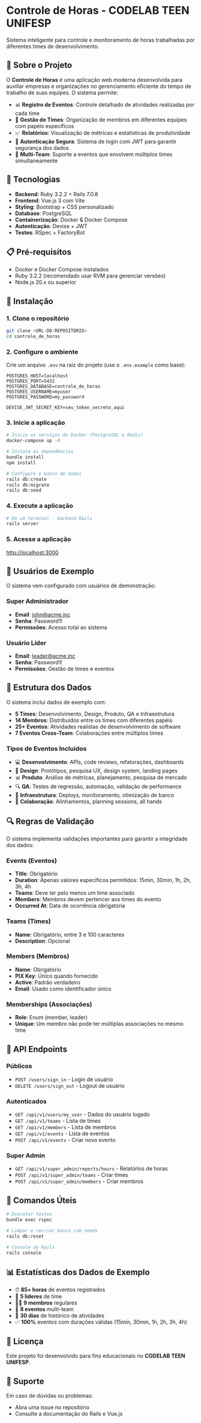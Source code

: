 # Controle de Horas - CODELAB TEEN UNIFESP

Sistema inteligente para controle e monitoramento de horas trabalhadas por diferentes times de desenvolvimento.

## 📖 Sobre o Projeto

O **Controle de Horas** é uma aplicação web moderna desenvolvida para auxiliar empresas e organizações no gerenciamento eficiente do tempo de trabalho de suas equipes. O sistema permite:

- 📊 **Registro de Eventos**: Controle detalhado de atividades realizadas por cada time
- 👥 **Gestão de Times**: Organização de membros em diferentes equipes com papéis específicos
- 📈 **Relatórios**: Visualização de métricas e estatísticas de produtividade
- 🔐 **Autenticação Segura**: Sistema de login com JWT para garantir segurança dos dados
- 🎯 **Multi-Team**: Suporte a eventos que envolvem múltiplos times simultaneamente

## 🚀 Tecnologias

- **Backend**: Ruby 3.2.2 + Rails 7.0.8
- **Frontend**: Vue.js 3 com Vite
- **Styling**: Bootstrap + CSS personalizado
- **Database**: PostgreSQL
- **Containerização**: Docker & Docker Compose
- **Autenticação**: Devise + JWT
- **Testes**: RSpec + FactoryBot

## 📋 Pré-requisitos

- Docker e Docker Compose instalados
- Ruby 3.2.2 (recomendado usar RVM para gerenciar versões)
- Node.js 20.x ou superior

## 🔧 Instalação

### 1. Clone o repositório

```bash
git clone <URL-DO-REPOSITORIO>
cd controle_de_horas
```

### 2. Configure o ambiente

Crie um arquivo `.env` na raiz do projeto (use o `.env.example` como base):

```env
POSTGRES_HOST=localhost
POSTGRES_PORT=5432
POSTGRES_DATABASE=controle_de_horas
POSTGRES_USERNAME=myuser
POSTGRES_PASSWORD=my_password

DEVISE_JWT_SECRET_KEY=seu_token_secreto_aqui
```

### 3. Inicie a aplicação

```bash
# Inicie os serviços do Docker (PostgreSQL e Redis)
docker-compose up -d

# Instale as dependências
bundle install
npm install

# Configure o banco de dados
rails db:create
rails db:migrate
rails db:seed
```

### 4. Execute a aplicação

```bash
# Em um terminal - backend Rails
rails server
```

### 5. Acesse a aplicação

[http://localhost:3000](http://localhost:3000)

## 👤 Usuários de Exemplo

O sistema vem configurado com usuários de demonstração:

### Super Administrador

- **Email**: john@acme.inc
- **Senha**: Password1!
- **Permissões**: Acesso total ao sistema

### Usuário Líder

- **Email**: leader@acme.inc
- **Senha**: Password1!
- **Permissões**: Gestão de times e eventos

## 🏢 Estrutura dos Dados

O sistema inclui dados de exemplo com:

- **5 Times**: Desenvolvimento, Design, Produto, QA e Infraestrutura
- **14 Membros**: Distribuídos entre os times com diferentes papéis
- **25+ Eventos**: Atividades realistas de desenvolvimento de software
- **7 Eventos Cross-Team**: Colaborações entre múltiplos times

### Tipos de Eventos Incluídos

- 💻 **Desenvolvimento**: APIs, code reviews, refatorações, dashboards
- 🎨 **Design**: Protótipos, pesquisa UX, design system, landing pages
- 📊 **Produto**: Análise de métricas, planejamento, pesquisa de mercado
- 🔍 **QA**: Testes de regressão, automação, validação de performance
- 🔧 **Infraestrutura**: Deploys, monitoramento, otimização de banco
- 🤝 **Colaboração**: Alinhamentos, planning sessions, all hands

## 🔍 Regras de Validação

O sistema implementa validações importantes para garantir a integridade dos dados:

### Events (Eventos)

- **Title**: Obrigatório
- **Duration**: Apenas valores específicos permitidos: 15min, 30min, 1h, 2h, 3h, 4h
- **Teams**: Deve ter pelo menos um time associado
- **Members**: Membros devem pertencer aos times do evento
- **Occurred At**: Data de ocorrência obrigatória

### Teams (Times)

- **Name**: Obrigatório, entre 3 e 100 caracteres
- **Description**: Opcional

### Members (Membros)

- **Name**: Obrigatório
- **PIX Key**: Único quando fornecido
- **Active**: Padrão verdadeiro
- **Email**: Usado como identificador único

### Memberships (Associações)

- **Role**: Enum (member, leader)
- **Unique**: Um membro não pode ter múltiplas associações no mesmo time

## 🔗 API Endpoints

### Públicos

- `POST /users/sign_in` - Login de usuário
- `DELETE /users/sign_out` - Logout de usuário

### Autenticados

- `GET /api/v1/users/my_user` - Dados do usuário logado
- `GET /api/v1/teams` - Lista de times
- `GET /api/v1/members` - Lista de membros
- `GET /api/v1/events` - Lista de eventos
- `POST /api/v1/events` - Criar novo evento

### Super Admin

- `GET /api/v1/super_admin/reports/hours` - Relatórios de horas
- `POST /api/v1/super_admin/teams` - Criar times
- `POST /api/v1/super_admin/members` - Criar membros

## 📝 Comandos Úteis

```bash
# Executar testes
bundle exec rspec

# Limpar e recriar banco com seeds
rails db:reset

# Console do Rails
rails console
```

## 📊 Estatísticas dos Dados de Exemplo

- ⏰ **85+ horas** de eventos registrados
- 👥 **5 líderes** de time
- 👨‍💻 **9 membros** regulares
- 🤝 **8 eventos** multi-team
- 📅 **30 dias** de histórico de atividades
- ✅ **100%** eventos com durações válidas (15min, 30min, 1h, 2h, 3h, 4h)

## 📄 Licença

Este projeto foi desenvolvido para fins educacionais no **CODELAB TEEN UNIFESP**.

## 🤝 Suporte

Em caso de dúvidas ou problemas:

- Abra uma issue no repositório
- Consulte a documentação do Rails e Vue.js
